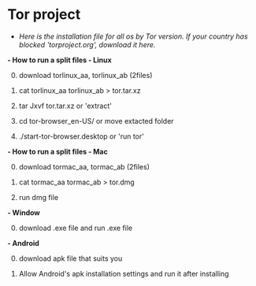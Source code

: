 # Tor project

- *Here is the installation file for all os by Tor version. If your country has blocked 'torproject.org', download it here.*

**- How to run a split files - Linux**

0. download torlinux_aa, torlinux_ab (2files)

1. cat torlinux_aa torlinux_ab > tor.tar.xz

2. tar Jxvf tor.tar.xz or 'extract'

3. cd tor-browser_en-US/ or move extacted folder

4. ./start-tor-browser.desktop or 'run tor'


**- How to run a split files - Mac**

0. download tormac_aa, tormac_ab (2files)

1. cat tormac_aa tormac_ab > tor.dmg

2. run dmg file

**- Window**

0. download .exe file and run .exe file

**- Android**

0. download apk file that suits you

1. Allow Android's apk installation settings and run it after installing
